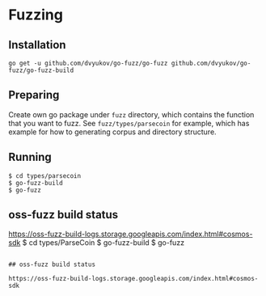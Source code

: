 # Fuzzing

## Installation

```
go get -u github.com/dvyukov/go-fuzz/go-fuzz github.com/dvyukov/go-fuzz/go-fuzz-build
```

## Preparing

Create own go package under `fuzz` directory, which contains the function that you want to fuzz. See `fuzz/types/parsecoin`
for example, which has example for how to generating corpus and directory structure.

## Running

```
$ cd types/parsecoin
$ go-fuzz-build
$ go-fuzz
```

## oss-fuzz build status

https://oss-fuzz-build-logs.storage.googleapis.com/index.html#cosmos-sdk
$ cd types/ParseCoin
$ go-fuzz-build
$ go-fuzz
```

## oss-fuzz build status

https://oss-fuzz-build-logs.storage.googleapis.com/index.html#cosmos-sdk
